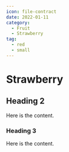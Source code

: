 ```yaml
---
icon: file-contract
date: 2022-01-11
category:
  - Fruit
  - Strawberry
tag:
  - red
  - small
---
```


# Strawberry

## Heading 2

Here is the content.

### Heading 3

Here is the content.
